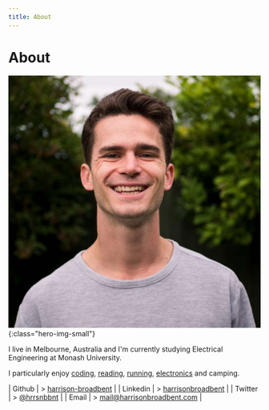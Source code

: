 ```yaml
---
title: About
---
```


# About

![photo-of-harrison](images/profile.jpg){:class="hero-img-small"}

I live in Melbourne, Australia and I'm currently studying Electrical Engineering at Monash University.

I particularly enjoy [coding](software), [reading](reading), [running](running), [electronics](electronics) and camping.

| Github | > [harrison-broadbent](https://github.com/harrison-broadbent) |
| Linkedin | > [harrisonbroadbent](https://au.linkedin.com/in/harrisonbroadbent) |
| Twitter | > [@hrrsnbbnt](https://twitter.com/hrrsnbbnt) |
| Email | > [mail@harrisonbroadbent.com](mailto:mail@harrisonbroadbent.com) |
